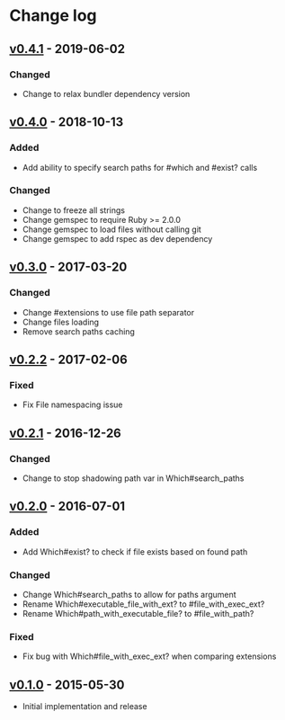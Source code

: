 # Change log

## [v0.4.1] - 2019-06-02

### Changed
* Change to relax bundler dependency version

## [v0.4.0] - 2018-10-13

### Added
* Add ability to specify search paths for #which and #exist? calls

### Changed
* Change to freeze all strings
* Change gemspec to require Ruby >= 2.0.0
* Change gemspec to load files without calling git
* Change gemspec to add rspec as dev dependency

## [v0.3.0] - 2017-03-20

### Changed
* Change #extensions to use file path separator
* Change files loading
* Remove search paths caching

## [v0.2.2] - 2017-02-06

### Fixed
* Fix File namespacing issue

## [v0.2.1] - 2016-12-26

### Changed
* Change to stop shadowing path var in Which#search_paths

## [v0.2.0] - 2016-07-01

### Added
* Add Which#exist? to check if file exists based on found path

### Changed
* Change Which#search_paths to allow for paths argument
* Rename Which#executable_file_with_ext? to #file_with_exec_ext?
* Rename Which#path_with_executable_file? to #file_with_path?

### Fixed
* Fix bug with Which#file_with_exec_ext? when comparing extensions

## [v0.1.0] - 2015-05-30

* Initial implementation and release

[v0.4.1]: https://github.com/piotrmurach/tty-which/compare/v0.4.0...v0.4.1
[v0.4.0]: https://github.com/piotrmurach/tty-which/compare/v0.3.0...v0.4.0
[v0.3.0]: https://github.com/piotrmurach/tty-which/compare/v0.2.2...v0.3.0
[v0.2.2]: https://github.com/piotrmurach/tty-which/compare/v0.2.1...v0.2.2
[v0.2.1]: https://github.com/piotrmurach/tty-which/compare/v0.2.0...v0.2.1
[v0.2.0]: https://github.com/piotrmurach/tty-which/compare/v0.1.0...v0.2.0
[v0.1.0]: https://github.com/piotrmurach/tty-which/compare/v0.1.0
